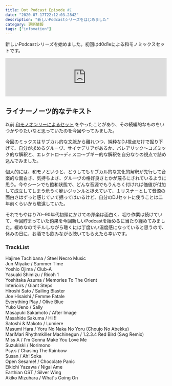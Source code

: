 ```yaml
---
title: Dot Podcast Episode #1
date: "2020-07-17T22:12:03.284Z"
description: "新しいPodcastシリーズをはじめました"
category: 更新情報
tags: ["infomation"]
---
```


新しいPodcastシリーズを始めました。初回はd0d1eによる和モノミックスセットです。

<iframe width="100%" height="120" src="https://www.mixcloud.com/widget/iframe/?hide_cover=1&feed=%2Fdotnine%2Fmix%2F" frameborder="0" ></iframe>

## ライナーノーツ的なテキスト

以前 [和モノオンリーによるセット](https://soundcloud.com/dot_nine/japanese-groove-wamono-set) をやったことがあり、その続編的なものをいつかやりたいなと思っていたのを今回やってみました。

今回のミックスはサブカル的な文脈から離れつつ、純粋なDJ視点だけで掘り下げて、自分が求めるグルーヴ、サイケデリアがあるか、バレアリック〜コズミック的な解釈と、エレクトロ〜ディスコ〜ブギー的な解釈を自分なりの視点で詰め込んでみました。

個人的には、和モノというと、どうしてもサブカル的な文化的解釈が先行して音楽的な面白さ、気持ちよさ、グルーヴの格好良さとかが蔑ろにされているように思う。今やシーンでも飽和状態で、どんな音源でもうんちく付ければ価値が付加して成立してしまう危うく脆いジャンルと捉えていて、１リスナーとして音源の面白さはずっと感じていて掘ってはいるけど、自分のDJセットに使うことは二年前くらいから敬遠していた。

それでもやはり70~90年代初頭にかけての邦楽は面白く、堀り作業は続けていて、今回貯まっていた釣果を今回新しいPodcastを始めるに当たり纏めてみました。緩めなのでチルしながら聴くには丁度いい温度感になっていると思うので、休みの日に、お酒でも飲みながら聴いてもらえたら幸いです。

### TrackList

Hajime Tachibana / Steel Necro Music<br/>
Jun Miyake / Summer Time<br/>
Yoshio Ojima / Club-A<br/>
Yasuaki Shimizu / Ricoh 1<br/>
Yoshitaka Azuma / Memories To The Orient<br/>
Interioirs / Giant Steps<br/>
Hiroshi Sato / Sailing Blaster<br/>
Joe Hisaishi / Femme Fatale<br/>
Everything Play / Olive Blue<br/>
Yuko Ueno / Sally<br/>
Masayuki Sakamoto / After Image<br/>
Masahide Sakuma / Hi !!<br/>
Satoshi & Makoto / Lumiere<br/>
Masumi Hara / Yoru No Naka No Yoru (Choujo No Abekku)<br/>
MariMari Rhythmkiller Machinegun / 1.2.3.4 Red Bird (Swg Remix)<br/>
Miss A / I'm Gonna Make You Love Me<br/>
Suzukiski / Norimono<br/>
Psy.s / Chasing The Rainbow<br/>
Susan / Ah! Soka<br/>
Open Sesame! / Chocolate Panic<br/>
Eikichi Yazawa / Nigai Ame<br/>
Earthian OST / Silver Wing<br/>
Akiko Mizuhara / What's Going On<br/>
